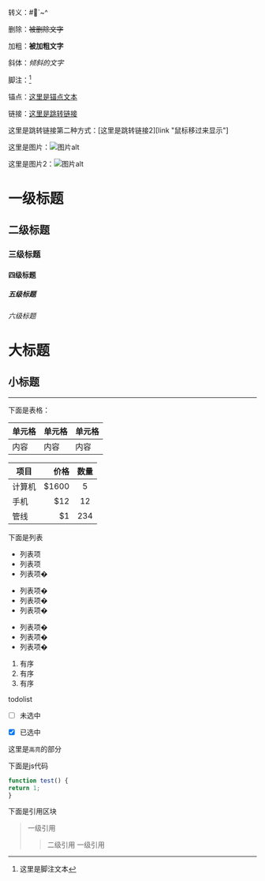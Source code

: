 转义：\#`\~\^

删除：~~被删除文字~~


加粗：**被加粗文字**


斜体：*倾斜的文字*


脚注：[^foot]


锚点：[这里是锚点文本](#abc)


链接：[这里是跳转链接](http://github.com/yandou "鼠标移过来显示")


这里是跳转链接第二种方式：[这里是跳转链接2][link "鼠标移过来显示"]


这里是图片：![图片alt](http://www.xoyo.com/favicon.ico "图片title")


这里是图片2：![图片alt][img]


# 一级标题

## 二级标题

### 三级标题

#### 四级标题

##### 五级标题

###### 六级标题


大标题
=


小标题
-


---


下面是表格：

单元格 | 单元格 | 单元格
-- | -- | --
内容 | 内容 | 内容


| 项目        | 价格   |  数量  |
| --------   | -----:  | :----:  |
| 计算机     | \$1600 |   5     |
| 手机        |   \$12   |   12   |
| 管线        |    \$1    |  234  |


下面是列表
- 列表项
- 列表项
- 列表项�



* 列表项�
* 列表项�
* 列表项�



+ 列表项�
+ 列表项�
+ 列表项�




1. 有序
2. 有序
3. 有序



todolist

- [ ] 未选中
- [X] 已选中


这里是`高亮`的部分



下面是js代码

```javascript
function test() {
return 1;
}
```

下面是引用区块
> 一级引用
>> 二级引用
> 一级引用




<a id="abc"></a>


[link]:http://github.com/yandou
[img]:http://www.xoyo.com/favicon.ico
[^foot]:这里是脚注文本
